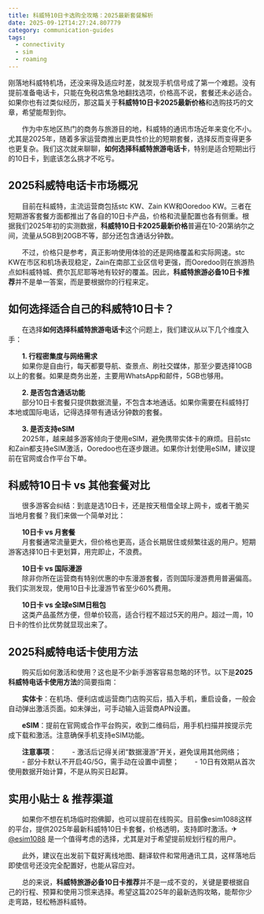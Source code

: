 ```yaml
---
title: 科威特10日卡选购全攻略：2025最新套餐解析
date: 2025-09-12T14:27:24.807779
category: communication-guides
tags:
  - connectivity
  - sim
  - roaming
---
```


刚落地科威特机场，还没来得及适应时差，就发现手机信号成了第一个难题。没有提前准备电话卡，只能在免税店焦急地翻找选项，价格高不说，套餐还未必适合。如果你也有过类似经历，那这篇关于**科威特10日卡2025最新价格**和选购技巧的文章，希望能帮到你。

　　作为中东地区热门的商务与旅游目的地，科威特的通讯市场近年来变化不小。尤其是2025年，随着多家运营商推出更具性价比的短期套餐，选择反而变得更多也更复杂。我们这次就来聊聊，**如何选择科威特旅游电话卡**，特别是适合短期出行的10日卡，到底该怎么挑才不吃亏。

## 2025科威特电话卡市场概况

　　目前在科威特，主流运营商包括stc KW、Zain KW和Ooredoo KW。三者在短期游客套餐方面都推出了各自的10日卡产品，价格和流量配置也各有侧重。根据我们2025年初的实测数据，**科威特10日卡2025最新价格**普遍在10-20第纳尔之间，流量从5GB到20GB不等，部分还包含通话分钟数。

　　不过，价格只是参考，真正影响使用体验的还是网络覆盖和实际网速。stc KW在市区和机场表现稳定，Zain在南部工业区信号更强，而Ooredoo则在旅游热点如科威特城、费尔瓦尼耶等地有较好的覆盖。因此，**科威特旅游必备10日卡推荐**并不是单一答案，而是要根据你的行程来定。

## 如何选择适合自己的科威特10日卡？

　　在选择**如何选择科威特旅游电话卡**这个问题上，我们建议从以下几个维度入手：

　　**1. 行程密集度与网络需求**  
　　如果你是自由行，每天都要导航、查景点、刷社交媒体，那至少要选择10GB以上的套餐。如果是商务出差，主要用WhatsApp和邮件，5GB也够用。

　　**2. 是否包含通话功能**  
　　部分10日卡套餐只提供数据流量，不包含本地通话。如果你需要在科威特打本地或国际电话，记得选择带有通话分钟数的套餐。

　　**3. 是否支持eSIM**  
　　2025年，越来越多游客倾向于使用eSIM，避免携带实体卡的麻烦。目前stc和Zain都支持eSIM激活，Ooredoo也在逐步跟进。如果你计划使用eSIM，建议提前在官网或合作平台下单。

## 科威特10日卡 vs 其他套餐对比

　　很多游客会纠结：到底是选10日卡，还是按天租借全球上网卡，或者干脆买当地月套餐？我们来做一个简单对比：

　　**10日卡 vs 月套餐**  
　　月套餐通常流量更大，但价格也更高，适合长期居住或频繁往返的用户。短期游客选择10日卡更划算，用完即止，不浪费。

　　**10日卡 vs 国际漫游**  
　　除非你所在运营商有特别优惠的中东漫游套餐，否则国际漫游费用普遍偏高。我们实测发现，使用10日卡比漫游节省至少60%费用。

　　**10日卡 vs 全球eSIM日租包**  
　　这类产品虽然方便，但单价较高，适合行程不超过5天的用户。超过一周，10日卡的性价比优势就显现出来了。

## 2025科威特电话卡使用方法

　　购买后如何激活和使用？这也是不少新手游客容易忽略的环节。以下是**2025科威特电话卡使用方法**的简要指南：

　　**实体卡**：在机场、便利店或运营商门店购买后，插入手机，重启设备，一般会自动弹出激活页面。如未弹出，可手动输入运营商APN设置。

　　**eSIM**：提前在官网或合作平台购买，收到二维码后，用手机扫描并按提示完成下载和激活。注意确保手机支持eSIM功能。

　　**注意事项**：
　　- 激活后记得关闭“数据漫游”开关，避免误用其他网络；
　　- 部分卡默认不开启4G/5G，需手动在设置中调整；
　　- 10日有效期从首次使用数据开始计算，不是从购买日起算。

## 实用小贴士 & 推荐渠道

　　如果你不想在机场临时抱佛脚，也可以提前在线购买。目前像esim1088这样的平台，提供2025年最新科威特10日卡套餐，价格透明，支持即时激活。✈[@esim1088](https://t.me/s/esim1088) 是一个值得考虑的选择，尤其是对于希望提前规划行程的用户。

　　此外，建议在出发前下载好离线地图、翻译软件和常用通讯工具，这样落地后即使信号还没完全配置好，也能从容应对。

　　总的来说，**科威特旅游必备10日卡推荐**并不是一成不变的，关键是要根据自己的行程、预算和使用习惯来选择。希望这篇2025年的最新选购攻略，能帮你少走弯路，轻松畅游科威特。